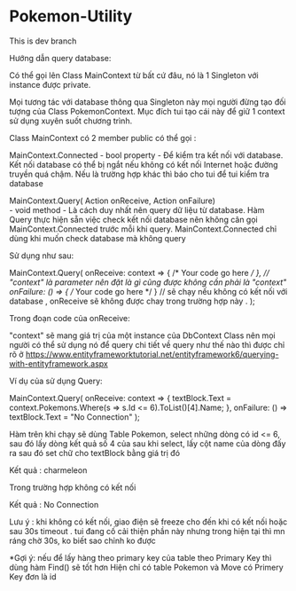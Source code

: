 # Pokemon-Utility
This is dev branch

Hướng dẫn query database:

Có thể gọi lên Class MainContext từ bất cứ đâu, nó là 1 Singleton với instance được private.

Mọi tương tác với database thông qua Singleton này mọi người đừng tạo đối tượng của Class PokemonContext. Mục đích tui tạo cái này để giữ 1 context sử dụng xuyên suốt chương trình.

Class MainContext có 2 member public có thể gọi :
  
  MainContext.Connected 
    - bool property - Để kiểm tra kết nối với database. Kết nối database có thể bị ngắt nếu không có kết nối Internet hoặc đường truyền quá chậm. Nếu là trường hợp khác thì báo cho tui để tui kiểm tra database

  MainContext.Query( Action onReceive, Action<MainContext> onFailure)  
    - void method - Là cách duy nhất nên query dữ liệu từ database. 
    Hàm Query thực hiện sẵn việc check kết nối database nên không cân gọi MainContext.Connected trước mỗi khi query. MainContext.Connected chỉ dùng khi muốn check database mà không query
 
 Sử dụng như sau:


MainContext.Query(
    onReceive: context => { /* Your code go here */ },    //  "context" là parameter nên đặt là gì cũng được không cần phải là "context"
    onFailure: () => { /* Your code go here */ }          // sẽ chạy nếu không có kết nối với database , onReceive sẽ không được chay trong trường hợp này .
);

Trong đoạn code của onReceive:

"context" sẽ mang giá trị của một instance của DbContext Class nên mọi người có thể sử dụng nó để query
chi tiết về query như thế nào thì được chỉ rõ ở https://www.entityframeworktutorial.net/entityframework6/querying-with-entityframework.aspx

Ví dụ của sử dụng Query:

MainContext.Query(
    onReceive: context =>
    {
        textBlock.Text = context.Pokemons.Where(s => s.Id <= 6).ToList()[4].Name;
    },
    onFailure: () => textBlock.Text = "No Connection"
);

Hàm trên khi chạy sẽ dùng Table Pokemon, select những dòng có id <= 6, sau đó lấy dòng kết quả số 4 của sau khi select, lấy cột name của dòng đấy ra sau đó set chữ cho textBlock bằng giá trị đó

Kết quả : charmeleon

Trong trường hợp không có kết nối

Kết quả : No Connection

Lưu ý : khi không có kết nối, giao điện sẽ freeze cho đến khi có kết nối hoặc sau 30s timeout . tui đang cố cải thiện phần này nhưng trong hiện tại thì mn ráng chờ 30s, ko biết sao chỉnh ko được

*Gợi ý: nếu để lấy hàng theo primary key của table theo Primary Key thì dùng hàm Find() sẽ tốt hơn
Hiện chỉ có table Pokemon và Move có Primery Key đơn là id
